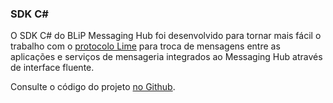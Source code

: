 ### SDK C\# 

O SDK C# do BLiP Messaging Hub foi desenvolvido para tornar mais fácil o trabalho com o [protocolo Lime](http://limeprotocol.org) para troca de mensagens entre as aplicações e serviços de mensageria integrados ao Messaging Hub através de interface fluente.

Consulte o código do projeto [no Github](https://github.com/takenet/messaginghub-client-csharp/).
